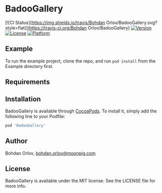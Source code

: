 # BadooGallery

[![CI Status](https://img.shields.io/travis/Bohdan Orlov/BadooGallery.svg?style=flat)](https://travis-ci.org/Bohdan Orlov/BadooGallery)
[![Version](https://img.shields.io/cocoapods/v/BadooGallery.svg?style=flat)](https://cocoapods.org/pods/BadooGallery)
[![License](https://img.shields.io/cocoapods/l/BadooGallery.svg?style=flat)](https://cocoapods.org/pods/BadooGallery)
[![Platform](https://img.shields.io/cocoapods/p/BadooGallery.svg?style=flat)](https://cocoapods.org/pods/BadooGallery)

## Example

To run the example project, clone the repo, and run `pod install` from the Example directory first.

## Requirements

## Installation

BadooGallery is available through [CocoaPods](https://cocoapods.org). To install
it, simply add the following line to your Podfile:

```ruby
pod 'BadooGallery'
```

## Author

Bohdan Orlov, bohdan.orlov@moonpig.com

## License

BadooGallery is available under the MIT license. See the LICENSE file for more info.
